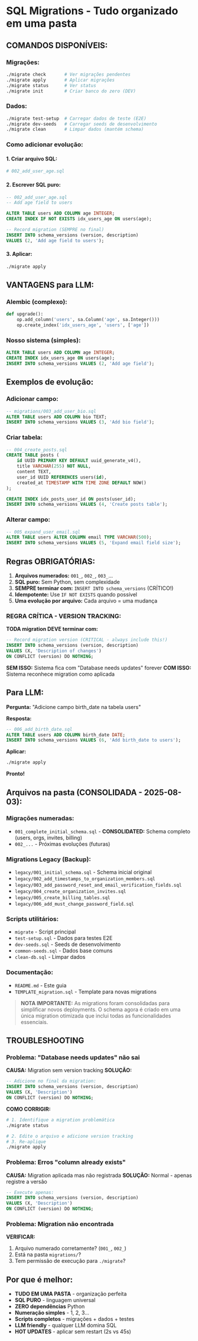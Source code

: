 # SQL Migrations - Tudo organizado em uma pasta

## **COMANDOS DISPONÍVEIS:**

### **Migrações:**

```bash
./migrate check       # Ver migrações pendentes
./migrate apply       # Aplicar migrações
./migrate status      # Ver status
./migrate init        # Criar banco do zero (DEV)
```

### **Dados:**

```bash
./migrate test-setup  # Carregar dados de teste (E2E)
./migrate dev-seeds   # Carregar seeds de desenvolvimento
./migrate clean       # Limpar dados (mantém schema)
```

### **Como adicionar evolução:**

#### 1. **Criar arquivo SQL:**

```bash
# 002_add_user_age.sql
```

#### 2. **Escrever SQL puro:**

```sql
-- 002_add_user_age.sql
-- Add age field to users

ALTER TABLE users ADD COLUMN age INTEGER;
CREATE INDEX IF NOT EXISTS idx_users_age ON users(age);

-- Record migration (SEMPRE no final)
INSERT INTO schema_versions (version, description)
VALUES (2, 'Add age field to users');
```

#### 3. **Aplicar:**

```bash
./migrate apply
```

## **VANTAGENS para LLM:**

### **Alembic (complexo):**

```python
def upgrade():
    op.add_column('users', sa.Column('age', sa.Integer()))
    op.create_index('idx_users_age', 'users', ['age'])
```

### **Nosso sistema (simples):**

```sql
ALTER TABLE users ADD COLUMN age INTEGER;
CREATE INDEX idx_users_age ON users(age);
INSERT INTO schema_versions VALUES (2, 'Add age field');
```

## **Exemplos de evolução:**

### **Adicionar campo:**

```sql
-- migrations/003_add_user_bio.sql
ALTER TABLE users ADD COLUMN bio TEXT;
INSERT INTO schema_versions VALUES (3, 'Add bio field');
```

### **Criar tabela:**

```sql
-- 004_create_posts.sql
CREATE TABLE posts (
    id UUID PRIMARY KEY DEFAULT uuid_generate_v4(),
    title VARCHAR(255) NOT NULL,
    content TEXT,
    user_id UUID REFERENCES users(id),
    created_at TIMESTAMP WITH TIME ZONE DEFAULT NOW()
);

CREATE INDEX idx_posts_user_id ON posts(user_id);
INSERT INTO schema_versions VALUES (4, 'Create posts table');
```

### **Alterar campo:**

```sql
-- 005_expand_user_email.sql
ALTER TABLE users ALTER COLUMN email TYPE VARCHAR(500);
INSERT INTO schema_versions VALUES (5, 'Expand email field size');
```

## **Regras OBRIGATÓRIAS:**

1. **Arquivos numerados:** `001_`, `002_`, `003_`...
2. **SQL puro:** Sem Python, sem complexidade
3. **SEMPRE terminar com:** `INSERT INTO schema_versions` (CRÍTICO!)
4. **Idempotente:** Use `IF NOT EXISTS` quando possível
5. **Uma evolução por arquivo:** Cada arquivo = uma mudança

### **REGRA CRÍTICA - VERSION TRACKING:**

**TODA migration DEVE terminar com:**

```sql
-- Record migration version (CRITICAL - always include this!)
INSERT INTO schema_versions (version, description)
VALUES (X, 'Description of changes')
ON CONFLICT (version) DO NOTHING;
```

**SEM ISSO:** Sistema fica com "Database needs updates" forever
**COM ISSO:** Sistema reconhece migration como aplicada

## **Para LLM:**

**Pergunta:** "Adicione campo birth_date na tabela users"

**Resposta:**

```sql
-- 006_add_birth_date.sql
ALTER TABLE users ADD COLUMN birth_date DATE;
INSERT INTO schema_versions VALUES (6, 'Add birth_date to users');
```

**Aplicar:**

```bash
./migrate apply
```

**Pronto!**

## **Arquivos na pasta (CONSOLIDADA - 2025-08-03):**

### **Migrações numeradas:**

- `001_complete_initial_schema.sql` - **CONSOLIDATED:** Schema completo (users, orgs, invites, billing)
- `002_...` - Próximas evoluções (futuras)

### **Migrations Legacy (Backup):**

- `legacy/001_initial_schema.sql` - Schema inicial original
- `legacy/002_add_timestamps_to_organization_members.sql`
- `legacy/003_add_password_reset_and_email_verification_fields.sql`
- `legacy/004_create_organization_invites.sql`
- `legacy/005_create_billing_tables.sql`
- `legacy/006_add_must_change_password_field.sql`

### **Scripts utilitários:**

- `migrate` - Script principal
- `test-setup.sql` - Dados para testes E2E
- `dev-seeds.sql` - Seeds de desenvolvimento
- `common-seeds.sql` - Dados base comuns
- `clean-db.sql` - Limpar dados

### **Documentação:**

- `README.md` - Este guia
- `TEMPLATE_migration.sql` - Template para novas migrations

> **NOTA IMPORTANTE:** As migrations foram consolidadas para simplificar novos deployments. O schema agora é criado em uma única migration otimizada que inclui todas as funcionalidades essenciais.

## **TROUBLESHOOTING**

### **Problema: "Database needs updates" não sai**

**CAUSA:** Migration sem version tracking
**SOLUÇÃO:**

```sql
-- Adicione no final da migration:
INSERT INTO schema_versions (version, description)
VALUES (X, 'Description')
ON CONFLICT (version) DO NOTHING;
```

**COMO CORRIGIR:**

```bash
# 1. Identifique a migration problemática
./migrate status

# 2. Edite o arquivo e adicione version tracking
# 3. Re-aplique
./migrate apply
```

### **Problema: Erros "column already exists"**

**CAUSA:** Migration aplicada mas não registrada
**SOLUÇÃO:** Normal - apenas registre a versão

```sql
-- Execute apenas:
INSERT INTO schema_versions (version, description)
VALUES (X, 'Description')
ON CONFLICT (version) DO NOTHING;
```

### **Problema: Migration não encontrada**

**VERIFICAR:**

1. Arquivo numerado corretamente? (`001_`, `002_`)
2. Está na pasta `migrations/`?
3. Tem permissão de execução para `./migrate`?

## **Por que é melhor:**

- **TUDO EM UMA PASTA** - organização perfeita
- **SQL PURO** - linguagem universal
- **ZERO dependências** Python
- **Numeração simples** - 1, 2, 3...
- **Scripts completos** - migrações + dados + testes
- **LLM friendly** - qualquer LLM domina SQL
- **HOT UPDATES** - aplicar sem restart (2s vs 45s)
